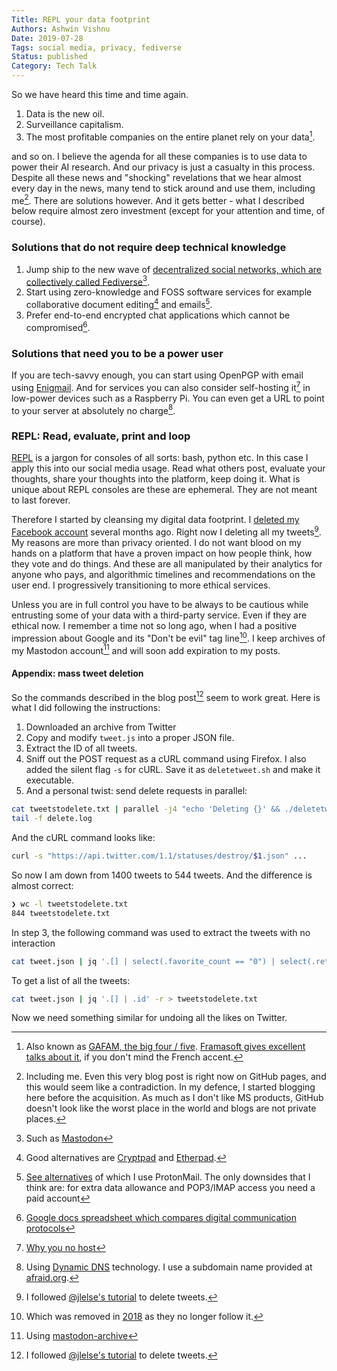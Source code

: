 ```yaml
---
Title: REPL your data footprint
Authors: Ashwin Vishnu
Date: 2019-07-28
Tags: social media, privacy, fediverse
Status: published
Category: Tech Talk
---
```


So we have heard this time and time again.

1. Data is the new oil.
1. Surveillance capitalism.
1. The most profitable companies on the entire planet rely on your data[^data].

[^data]: Also known as [GAFAM, the big four / five](https://en.m.wikipedia.org/wiki/Big_Four_tech_companies).
  [Framasoft gives excellent talks about it](https://old.framatube.org/media/lets-de-google-ify-the-internet-floss-positive-alt),
  if you don't mind the French accent.

and so on. I believe the agenda for all these companies is to use data to power
their AI research. And our privacy is just a casualty in this process.  Despite
all these news and "shocking" revelations that we hear almost every day in the
news, many tend to stick around and use them, including me[^contra].  There are
solutions however. And it gets better - what I described below require almost
zero investment (except for your attention and time, of course).

[^contra]: Including me. Even this very blog post is right now on GitHub pages,
  and this would seem like a contradiction. In my defence, I started blogging
  here before the acquisition.  As much as I don't like MS products, GitHub
  doesn't look like the worst place in the world and blogs are not private
  places.

### Solutions that do not require deep technical knowledge

1. Jump ship to the new wave of [decentralized social
   networks, which are collectively called
   Fediverse](https://fediverse.party)[^mast].
1. Start using zero-knowledge and FOSS software services for example
   collaborative document editing[^docs] and emails[^email].
1. Prefer end-to-end encrypted chat applications which cannot be
   compromised[^chat].

### Solutions that need you to be a power user

If you are tech-savvy enough, you can start using OpenPGP with email using
[Enigmail](https://emailselfdefense.fsf.org/en/). And for services you can
also consider self-hosting it[^host] in low-power devices such as a Raspberry
Pi. You can even get a URL to point to your server at absolutely no charge[^dns].

### REPL: Read, evaluate, print and loop

[REPL](https://en.wikipedia.org/wiki/Read%E2%80%93eval%E2%80%93print_loop) is a
jargon for consoles of all sorts: bash, python etc. In this case I apply this
into our social media usage. Read what others post, evaluate your thoughts,
share your thoughts into the platform, keep doing it. What is unique about REPL
consoles are these are ephemeral. They are not meant to last forever.

Therefore I started by cleansing my digital data footprint. I [deleted my
Facebook account](https://deletefacebook.com) several months ago. Right now I
deleting all my tweets[^tweets]. My reasons are more than privacy oriented. I
do not want blood on my hands on a platform that have a proven impact on how
people think, how they vote and do things. And these are all manipulated by
their analytics for anyone who pays, and algorithmic timelines and recommendations
on the user end. I progressively transitioning to more ethical services.

Unless you are in full control you have to be always to be cautious while
entrusting some of your data with a third-party service. Even if they are
ethical now. I remember a time not so long ago, when I had a positive
impression about Google and its "Don't be evil" tag line[^evil]. I keep archives
of my Mastodon account[^archive] and will soon add expiration to my posts.

#### Appendix: mass tweet deletion

So the commands described in the blog post[^tweets] seem to work great. Here
is what I did following the instructions:

1. Downloaded an archive from Twitter
1. Copy and modify `tweet.js` into a proper JSON file.
1. Extract the ID of all tweets.
1. Sniff out the POST request as a cURL command using Firefox. I also added
   the silent flag `-s` for cURL.
   Save it as `deletetweet.sh` and make it executable.
1. And a personal twist: send delete requests in parallel:

```sh
cat tweetstodelete.txt | parallel -j4 "echo 'Deleting {}' && ./deletetweet.sh {}" 2>&1 1>> delete.log &
tail -f delete.log
```

And the cURL command looks like:
```sh
curl -s "https://api.twitter.com/1.1/statuses/destroy/$1.json" ...
```

So now I am down from 1400 tweets to 544 tweets. And the difference is almost
correct:

```sh
❯ wc -l tweetstodelete.txt
844 tweetstodelete.txt
```

In step 3, the following command was used to extract the tweets with no
interaction
```sh
cat tweet.json | jq '.[] | select(.favorite_count == "0") | select(.retweet_count == "0") | select(has("in_reply_to_user_id_str") | not)  | .id' -r > tweetstodelete.txt`
```

To get a list of all the tweets:
```sh
cat tweet.json | jq '.[] | .id' -r > tweetstodelete.txt
```

Now we need something similar for undoing all the likes on Twitter.

[^mast]: Such as [Mastodon](https://joinmastodon.org)
[^docs]: Good alternatives are [Cryptpad](https://cryptpad.fr/) and
  [Etherpad](https://github.com/ether/etherpad-lite/wiki/Sites-that-run-Etherpad-Lite).
[^email]: [See alternatives](https://www.privacytools.io/providers/email/) of
  which I use ProtonMail. The only downsides that I think are: for extra data
  allowance and POP3/IMAP access you need a paid account
[^chat]: [Google docs spreadsheet which compares digital communication
  protocols](https://docs.google.com/spreadsheets/d/1-UlA4-tslROBDS9IqHalWVztqZo7uxlCeKPQ-8uoFOU/htmlview)
[^host]: [Why you no host](https://yunohost.org/)
[^dns]: Using [Dynamic DNS](https://wiki.archlinux.org/index.php/Dynamic_DNS)
  technology. I use a subdomain name provided at
  [afraid.org](https://freedns.afraid.org).
[^evil]: Which was removed in
  [2018](https://en.wikipedia.org/wiki/Don%27t_be_evil) as they no longer
  follow it.
[^tweets]: I followed [@jlelse's tutorial](https://jlelse.blog/posts/mass-delete-tweets/) to delete tweets.
[^archive]: Using [mastodon-archive](https://github.com/kensanata/mastodon-backup)
[^expire]: This is [an interesting
  essay](https://alexschroeder.ch/wiki/2017-04-27_Record_Keeping) on why you
  should expire your posts.

